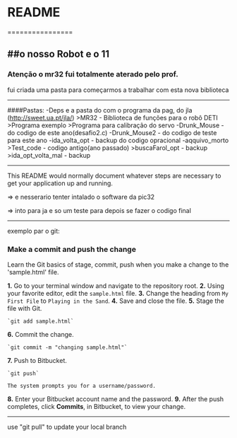 # README #
================

##o nosso Robot e o 11
---
### Atenção o mr32 fui totalmente aterado pelo prof.

fui criada uma pasta para começarmos a trabalhar com esta nova biblioteca

---
####Pastas:
-Deps e a pasta do com o programa da pag, do jla (http://sweet.ua.pt/jla/)
	>MR32 - Biblioteca de funções para o robô DETI
	>Programa exemplo
	>Programa para calibração do servo
-Drunk_Mouse -  do codigo de este ano(desafio2.c)
-Drunk_Mouse2 -  do codigo de teste para este ano
-ida_volta_opt - backup do codigo opracional
-aqquivo_morto
	>Test_code - codigo antigo(ano passado)
	>buscaFarol_opt -  backup
	>ida_opt_volta_mal -  backup


---
This README would normally document whatever steps are necessary to get your application up and running.

=> e nesserario tenter intalado o software da pic32

=> into para ja e so um teste para depois se fazer o codigo final








---
exemplo par o git:

### Make a commit and push the change

Learn the Git basics of stage, commit, push when you make a change to the 'sample.html' file.

**1.**  Go to your terminal window and navigate to the repository root.
**2.**  Using your favorite editor, edit the `sample.html` file.
**3.**  Change the heading from `My First File` to `Playing in the Sand`. 
**4.**  Save and close the file.
**5.**  Stage the file with Git.
    
    `git add sample.html`
    
**6.**  Commit the change.
 
    `git commit -m "changing sample.html"`
    
**7.** Push to Bitbucket.

    `git push`
    
    The system prompts you for a username/password.
    
**8.** Enter your Bitbucket account name and the password.
**9.** After the push completes, click **Commits**, in Bitbucket, to view your change.

---
use "git pull" to update your local branch
